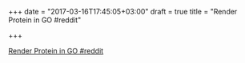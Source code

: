 +++
date = "2017-03-16T17:45:05+03:00"
draft = true
title = "Render Protein in GO  #reddit"

+++

<p><a href="https://t.co/zz0G9dEC7I">Render Protein in GO  #reddit</a></p>
